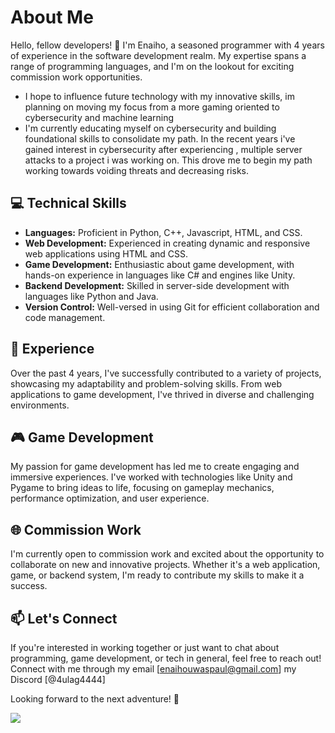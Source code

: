 # About Me

Hello, fellow developers! 👋 I'm Enaiho, a seasoned programmer with 4 years of experience in the software development realm. My expertise spans a range of programming languages, and I'm on the lookout for exciting commission work opportunities.

- I hope to influence future technology with my innovative skills, im planning on moving my focus from a more gaming oriented to cybersecurity and machine learning
- I'm currently educating myself on cybersecurity and building foundational skills to consolidate my path. In the recent years i've gained interest in cybersecurity after experiencing , multiple server attacks to a project i was working on. This drove me to begin my path working towards voiding threats and decreasing risks.

## 💻 Technical Skills

- **Languages:** Proficient in Python, C++, Javascript, HTML, and CSS.
- **Web Development:** Experienced in creating dynamic and responsive web applications using HTML and CSS.
- **Game Development:** Enthusiastic about game development, with hands-on experience in languages like C# and engines like Unity.
- **Backend Development:** Skilled in server-side development with languages like Python and Java.
- **Version Control:** Well-versed in using Git for efficient collaboration and code management.

## 🚀 Experience

Over the past 4 years, I've successfully contributed to a variety of projects, showcasing my adaptability and problem-solving skills. From web applications to game development, I've thrived in diverse and challenging environments.

## 🎮 Game Development

My passion for game development has led me to create engaging and immersive experiences. I've worked with technologies like Unity and Pygame to bring ideas to life, focusing on gameplay mechanics, performance optimization, and user experience.

## 🌐 Commission Work

I'm currently open to commission work and excited about the opportunity to collaborate on new and innovative projects. Whether it's a web application, game, or backend system, I'm ready to contribute my skills to make it a success.

## 📫 Let's Connect

If you're interested in working together or just want to chat about programming, game development, or tech in general, feel free to reach out! Connect with me through my email [enaihouwaspaul@gmail.com] my Discord [@4ulag4444]

Looking forward to the next adventure! 🚀


![](https://img.freepik.com/premium-vector/abstract-blue-background-poster-with-dynamic-technology-network-vector-illustration_29865-2608.jpg)
